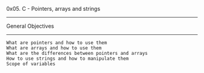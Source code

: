 0x05. C - Pointers, arrays and strings
****

General Objectives
***
	What are pointers and how to use them
	What are arrays and how to use them
	What are the differences between pointers and arrays
	How to use strings and how to manipulate them
	Scope of variables
